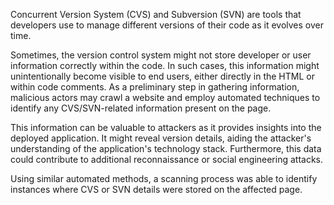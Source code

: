 Concurrent Version System (CVS) and Subversion (SVN) are tools that developers use to manage different versions of their code as it evolves over time.

Sometimes, the version control system might not store developer or user information correctly within the code. In such cases, this information might unintentionally become visible to end users, either directly in the HTML or within code comments. As a preliminary step in gathering information, malicious actors may crawl a website and employ automated techniques to identify any CVS/SVN-related information present on the page.

This information can be valuable to attackers as it provides insights into the deployed application. It might reveal version details, aiding the attacker's understanding of the application's technology stack. Furthermore, this data could contribute to additional reconnaissance or social engineering attacks.

Using similar automated methods, a scanning process was able to identify instances where CVS or SVN details were stored on the affected page.